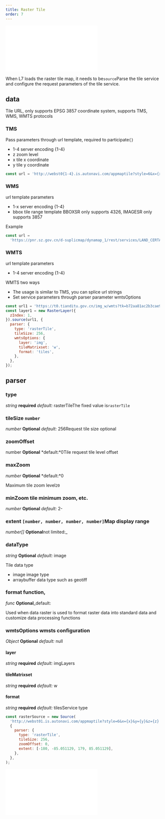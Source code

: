 ```yaml
---
title: Raster Tile
order: 7
---
```


<embed src="@/docs/api/common/style.md"></embed>

When L7 loads the raster tile map, it needs to be`source`Parse the tile service and configure the request parameters of the tile service.

## data

Tile URL, only supports EPSG 3857 coordinate system, supports TMS, WMS, WMTS protocols

### TMS

Pass parameters through url template, required to participate`{}`

- 1-4 server encoding {1-4}
- z zoom level
- x tile x coordinate
- y tile y coordinate

```js
const url = 'http://webst0{1-4}.is.autonavi.com/appmaptile?style=6&x={x}&y={y}&z={z}';
```

### WMS

url template parameters

- 1-x server encoding {1-4}
- bbox tile range template BBOXSR only supports 4326, IMAGESR only supports 3857

Example

```js
const url =
  'https://pnr.sz.gov.cn/d-suplicmap/dynamap_1/rest/services/LAND_CERTAIN/MapServer/export?F=image&FORMAT=PNG32&TRANSPARENT=true&layers=show:1&SIZE=256,256&BBOX={bbox}&BBOXSR=4326&IMAGESR=3857&DPI=90';
```

### WMTS

url template parameters

- 1-4 server encoding {1-4}

WMTS two ways

- The usage is similar to TMS, you can splice url strings
- Set service parameters through parser parameter wmtsOptions

```js
const url1 = 'https://t0.tianditu.gov.cn/img_w/wmts?tk=b72aa81ac2b3cae941d1eb213499e15e&';
const layer1 = new RasterLayer({
  zIndex: 1,
}).source(url1, {
  parser: {
    type: 'rasterTile',
    tileSize: 256,
    wmtsOptions: {
      layer: 'img',
      tileMatrixset: 'w',
      format: 'tiles',
    },
  },
});
```

## parser

### type

<description> _string_ **required** _default:_ rasterTile</description>The fixed value is`rasterTile`

### tileSize `number`

<description> _number_ **Optional** _default:_ 256</description>Request tile size optional

### zoomOffset

<description> number **Optional** *default:*0</description>Tile request tile level offset

### maxZoom

<description> _number_ **Optional** *default:*0</description>

Maximum tile zoom level`20`

### minZoom tile minimum zoom, etc.

<description> _number_ **Optional** _default:_ 2-</description>

### extent `[number, number, number, number]`Map display range

<description> _number\[]_ **Optional**not limited:\_</description>

### dataType

<description> _string_ **Optional** _default:_ image</description>

Tile data type

- image image type
- arraybuffer data type such as geotiff

### format function,

<description> _func_ **Optional**\_default:</description>

Used when data raster is used to format raster data into standard data and customize data processing functions

### wmtsOptions wmsts configuration

<description> _Object_ **Optional** _default:_ null</description>

#### layer

<description> _string_ **required** _default:_ img</description>Layers

#### tileMatrixset

<description> _string_ **required** _default:_ w</description>

#### format

<description> _string_ **required** _default:_ tiles</description>Service type

```javascript
const rasterSource = new Source(
  'http://webst01.is.autonavi.com/appmaptile?style=6&x={x}&y={y}&z={z}',
  {
    parser: {
      type: 'rasterTile',
      tileSize: 256,
      zoomOffset: 0,
      extent: [-180, -85.051129, 179, 85.051129],
    },
  },
);
```

<embed src="@/docs/api/common/source/tile/method.en.md"></embed>
